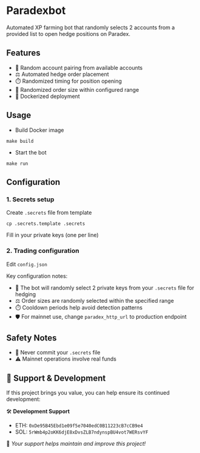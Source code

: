 # Paradexbot

Automated XP farming bot that randomly selects 2 accounts from a provided list to open hedge positions on Paradex.

## Features
- 🎯 Random account pairing from available accounts
- ⚖️ Automated hedge order placement
- ⏱️ Randomized timing for position opening
- 🎲 Randomized order size within configured range
- 🐳 Dockerized deployment


## Usage
- Build Docker image
```
make build
```

- Start the bot
```
make run
```

## Configuration
### 1. Secrets setup
Create `.secrets` file from template
```
cp .secrets.template .secrets
```
Fill in your private keys (one per line)

### 2. Trading configuration
Edit `config.json`

Key configuration notes:
- 🔄 The bot will randomly select 2 private keys from your `.secrets` file for hedging
- ⚖️ Order sizes are randomly selected within the specified range
- ⏱️ Cooldown periods help avoid detection patterns
- 🛡️ For mainnet use, change `paradex_http_url` to production endpoint

## Safety Notes
- 🔑 Never commit your `.secrets` file
- ⚠️ Mainnet operations involve real funds

## 💖 Support & Development
If this project brings you value, you can help ensure its continued development:

🛠️ **Development Support**
- ETH: `0xDe95B45Ebd1e09f5e7040edC0B11223cB7cCB9e4`
- SOL: `5rWmb4p2oKK6djE8xDvsZLB7ndynspBU4vot7WERsvYF`

🌱 _Your support helps maintain and improve this project!_